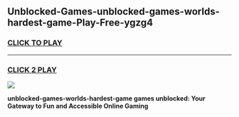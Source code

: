 
## Unblocked-Games-unblocked-games-worlds-hardest-game-Play-Free-ygzg4
<h3>
<a href="https://premium76.site?title=unblocked-games-worlds-hardest-game&ref=18A1">CLICK TO PLAY</a></h3>
<hr>

<h3>
<a href="https://premium76.site?title=unblocked-games-worlds-hardest-game&ref=18A1">CLICK 2 PLAY</a>
  
</h3>

<a href="https://premium76.site?title=unblocked-games-worlds-hardest-game&ref=18A1"><img src="https://clearcache.store/games.png"></a>


**unblocked-games-worlds-hardest-game games unblocked: Your Gateway to Fun and Accessible Online Gaming**
